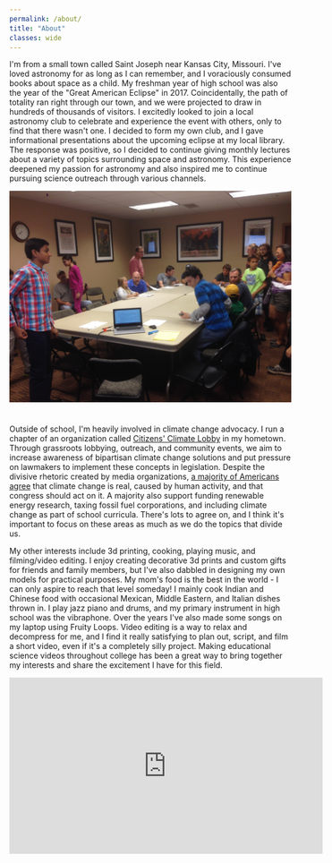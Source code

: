 ```yaml
---
permalink: /about/
title: "About"
classes: wide
---
```

I'm from a small town called Saint Joseph near Kansas City, Missouri. I've loved astronomy for as long as I can remember, and I voraciously consumed books about space as a child. My freshman year of high school was also the year of the "Great American Eclipse" in 2017. Coincidentally, the path of totality ran right through our town, and we were projected to draw in hundreds of thousands of visitors. I excitedly looked to join a local astronomy club to celebrate and experience the event with others, only to find that there wasn't one. I decided to form my own club, and I gave informational presentations about the upcoming eclipse at my local library. The response was positive, so I decided to continue giving monthly lectures about a variety of topics surrounding space and astronomy. This experience deepened my passion for astronomy and also inspired me to continue pursuing science outreach through various channels.

<html>
<img src="/assets/images/astroclub.jpg" alt="A picture of my first astronomy club meeting during my freshman year of high school." style="vertical-align:middle;margin:0px 0px 25px 0px">
</html>

Outside of school, I'm heavily involved in climate change advocacy. I run a chapter of an organization called [Citizens' Climate Lobby](https://citizensclimatelobby.org/) in my hometown. Through grassroots lobbying, outreach, and community events, we aim to increase awareness of bipartisan climate change solutions and put pressure on lawmakers to implement these concepts in legislation. Despite the divisive rhetoric created by media organizations, [a majority of Americans agree](https://climatecommunication.yale.edu/visualizations-data/ycom-us/) that climate change is real, caused by human activity, and that congress should act on it. A majority also support funding renewable energy research, taxing fossil fuel corporations, and including climate change as part of school curricula. There's lots to agree on, and I think it's important to focus on these areas as much as we do the topics that divide us.

My other interests include 3d printing, cooking, playing music, and filming/video editing. I enjoy creating decorative 3d prints and custom gifts for friends and family members, but I've also dabbled in designing my own models for practical purposes. My mom's food is the best in the world - I can only aspire to reach that level someday! I mainly cook Indian and Chinese food with occasional Mexican, Middle Eastern, and Italian dishes thrown in. I play jazz piano and drums, and my primary instrument in high school was the vibraphone. Over the years I've also made some songs on my laptop using Fruity Loops. Video editing is a way to relax and decompress for me, and I find it really satisfying to plan out, script, and film a short video, even if it's a completely silly project. Making educational science videos throughout college has been a great way to bring together my interests and share the excitement I have for this field.

<html>
<iframe width="560" height="315" src="https://www.youtube.com/embed/RohEYCoc-dI" title="YouTube video player" frameborder="0" allow="accelerometer; autoplay; clipboard-write; encrypted-media; gyroscope; picture-in-picture; web-share" allowfullscreen></iframe>
</html>